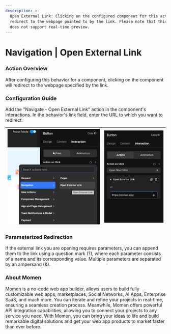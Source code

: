 ```yaml
---
description: >-
  Open External Link: Clicking on the configured component for this action will
  redirect to the webpage pointed to by the link. Please note that this action
  does not support real-time preview.
---
```


# Navigation | Open External Link

### **Action Overview**

After configuring this behavior for a component, clicking on the component will redirect to the webpage specified by the link.

### **Configuration Guide**

Add the "Navigate - Open External Link" action in the component's interactions. In the behavior's link field, enter the URL to which you want to redirect.

| <img src="../../.gitbook/assets/0 (42).png" alt="" data-size="original"> | <img src="../../.gitbook/assets/1 (81).png" alt="" data-size="original"> |
| ------------------------------------------------------------------------ | ------------------------------------------------------------------------ |

### **Parameterized Redirection**

If the external link you are opening requires parameters, you can append them to the link using a question mark (?), where each parameter consists of a name and its corresponding value. Multiple parameters are separated by an ampersand (&).

### **About Momen​​**

[Momen](https://momen.app/?channel=blog-about) is a no-code web app builder, allows users to build fully customizable web apps, marketplaces, Social Networks, AI Apps, Enterprise SaaS, and much more. You can iterate and refine your projects in real-time, ensuring a seamless creation process. Meanwhile, Momen offers powerful API integration capabilities, allowing you to connect your projects to any service you need. With Momen, you can bring your ideas to life and build remarkable digital solutions and get your web app products to market faster than ever before.​​
